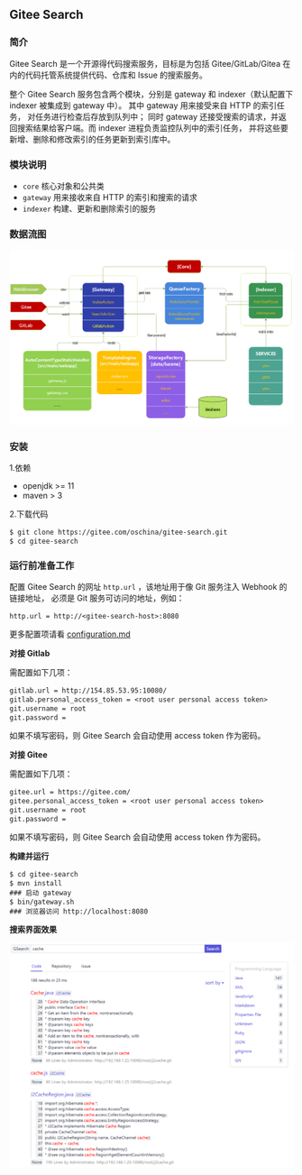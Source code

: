 ## Gitee Search

### 简介

Gitee Search 是一个开源得代码搜索服务，目标是为包括 Gitee/GitLab/Gitea 在内的代码托管系统提供代码、仓库和 Issue 的搜索服务。

整个 Gitee Search 服务包含两个模块，分别是 gateway 和 indexer（默认配置下 indexer 被集成到 gateway 中）。
其中 gateway 用来接受来自 HTTP 的索引任务， 对任务进行检查后存放到队列中；
同时 gateway 还接受搜索的请求，并返回搜索结果给客户端。而 indexer 进程负责监控队列中的索引任务，
并将这些要新增、删除和修改索引的任务更新到索引库中。

### 模块说明

* `core`    核心对象和公共类
* `gateway` 用来接收来自 HTTP 的索引和搜索的请求
* `indexer` 构建、更新和删除索引的服务

### 数据流图

![Gitee Search Flow](docs/img/gsearch-flow.png)

### 安装

1.依赖

* openjdk >= 11
* maven > 3

2.下载代码

```
$ git clone https://gitee.com/oschina/gitee-search.git
$ cd gitee-search
```

### 运行前准备工作

配置 Gitee Search 的网址 `http.url` ，该地址用于像 Git 服务注入 Webhook 的链接地址，
必须是 Git 服务可访问的地址，例如：

```
http.url = http://<gitee-search-host>:8080
```

更多配置项请看 [configuration.md](configuration.md)

**对接 Gitlab**

需配置如下几项：

```
gitlab.url = http://154.85.53.95:10080/  
gitlab.personal_access_token = <root user personal access token>  
git.username = root  
git.password =  
```

如果不填写密码，则 Gitee Search 会自动使用 access token 作为密码。

**对接 Gitee**

需配置如下几项：

```
gitee.url = https://gitee.com/  
gitee.personal_access_token = <root user personal access token>  
git.username = root  
git.password =  
```

如果不填写密码，则 Gitee Search 会自动使用 access token 作为密码。


**构建并运行**

```
$ cd gitee-search
$ mvn install
### 启动 gateway
$ bin/gateway.sh
### 浏览器访问 http://localhost:8080
```

**搜索界面效果**

![Gitee Search ScreenShot](docs/img/screenshot.png)